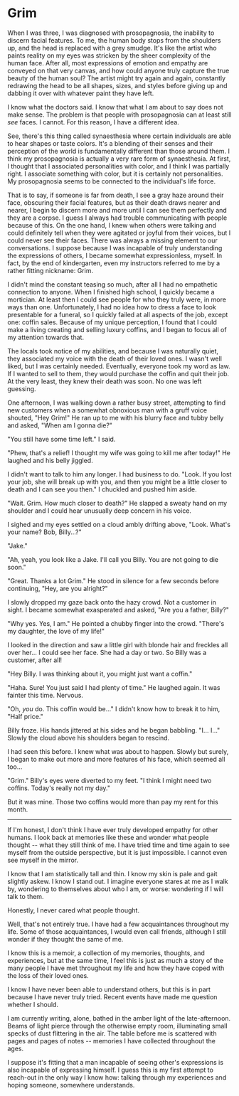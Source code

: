 # Grim

When I was three, I was diagnosed with prosopagnosia, the inability to discern facial features.
To me, the human body stops from the shoulders up, and the head is replaced with a grey smudge.
It's like the artist who paints reality on my eyes was stricken by the sheer complexity of the human face.
After all, most expressions of emotion and empathy are conveyed on that very canvas, and how could anyone truly capture the true beauty of the human soul?
The artist might try again and again, constantly redrawing the head to be all shapes, sizes, and styles before giving up and dabbing it over with whatever paint they have left.

I know what the doctors said.
I know that what I am about to say does not make sense.
The problem is that people with prosopagnosia can at least still *see* faces. I cannot.
For this reason, I have a different idea.

See, there's this thing called synaesthesia where certain individuals are able to hear shapes or taste colors.
It's a blending of their senses and their perception of the world is fundamentally different than those around them.
I think my prosopagnosia is actually a very rare form of synaesthesia.
At first, I thought that I associated personalities with color, and I think I was partially right.
I associate something with color, but it is certainly not personalities.
My prosopagnosia seems to be connected to the individual's life force.

That is to say, if someone is far from death, I see a gray haze around their face, obscuring their facial features, but as their death draws nearer and nearer, I begin to discern more and more until I can see them perfectly and they are a corpse.
I guess I always had trouble communicating with people because of this.
On the one hand, I knew when others were talking and could definitely tell when they were agitated or joyful from their voices, but I could never see their faces.
There was always a missing element to our conversations.
I suppose because I was incapable of truly understanding the expressions of others, I became somewhat expressionless, myself.
In fact, by the end of kindergarten, even my instructors referred to me by a rather fitting nickname: Grim.

I didn't mind the constant teasing so much, after all I had no empathetic connection to anyone.
When I finished high school, I quickly became a mortician.
At least then I could see people for who they truly were, in more ways than one.
Unfortunately, I had no idea how to dress a face to look presentable for a funeral, so I quickly failed at all aspects of the job, except one: coffin sales.
Because of my unique perception, I found that I could make a living creating and selling luxury coffins, and I began to focus all of my attention towards that.

The locals took notice of my abilities, and because I was naturally quiet, they associated my voice with the death of their loved ones.
I wasn't well liked, but I was certainly needed.
Eventually, everyone took my word as law.
If I wanted to sell to them, they would purchase the coffin and quit their job.
At the very least, they knew their death was soon.
No one was left guessing.

One afternoon, I was walking down a rather busy street, attempting to find new customers when a somewhat obnoxious man with a gruff voice shouted, "Hey Grim!"
He ran up to me with his blurry face and tubby belly and asked, "When am I gonna die?"

"You still have some time left." I said.

"Phew, that's a relief! I thought my wife was going to kill me after today!"
He laughed and his belly jiggled.

I didn't want to talk to him any longer.
I had business to do.
"Look. If you lost your job, she will break up with you, and then you might be a little closer to death and I can see you then."
I chuckled and pushed him aside.

"Wait. Grim. How much closer to death?" He slapped a sweaty hand on my shoulder and I could hear unusually deep concern in his voice.

I sighed and my eyes settled on a cloud ambly drifting above, "Look. What's your name? Bob, Billy...?"

"Jake."

"Ah, yeah, you look like a Jake. I'll call you Billy. You are not going to die soon."

"Great. Thanks a lot Grim."
He stood in silence for a few seconds before continuing, "Hey, are you alright?"

I slowly dropped my gaze back onto the hazy crowd.
Not a customer in sight.
I became somewhat exasperated and asked, "Are you a father, Billy?"

"Why yes. Yes, I am."
He pointed a chubby finger into the crowd.
"There's my daughter, the love of my life!"

I looked in the direction and saw a little girl with blonde hair and freckles all over her... I could see her face.
She had a day or two.
So Billy was a customer, after all!

"Hey Billy. I was thinking about it, you might just want a coffin."

"Haha. Sure! You just said I had plenty of time."
He laughed again.
It was fainter this time.
Nervous.

"Oh, _you_ do. This coffin would be..." I didn't know how to break it to him, "Half price."

Billy froze.
His hands jittered at his sides and he began babbling.
"I... I..." Slowly the cloud above his shoulders began to rescind.

I had seen this before.
I knew what was about to happen.
Slowly but surely, I began to make out more and more features of his face, which seemed all too...

"Grim."
Billy's eyes were diverted to my feet.
"I think I might need two coffins. Today's really not my day."

But it was mine.
Those two coffins would more than pay my rent for this month.

---

If I'm honest, I don't think I have ever truly developed empathy for other humans.
I look back at memories like these and wonder what people thought -- what they still think of me.
I have tried time and time again to see myself from the outside perspective, but it is just impossible.
I cannot even see myself in the mirror.

I know that I am statistically tall and thin.
I know my skin is pale and gait slightly askew.
I know I stand out.
I imagine everyone stares at me as I walk by, wondering to themselves about who I am, or worse: wondering if I will talk to them.

Honestly, I never cared what people thought.

Well, that's not entirely true.
I have had a few acquaintances throughout my life.
Some of those acquaintances, I would even call friends, although I still wonder if they thought the same of me.

I know this is a memoir, a collection of my memories, thoughts, and experiences, but at the same time, I feel this is just as much a story of the many people I have met throughout my life and how they have coped with the loss of their loved ones.

I know I have never been able to understand others, but this is in part because I have never truly tried.
Recent events have made me question whether I should.

I am currently writing, alone, bathed in the amber light of the late-afternoon.
Beams of light pierce through the otherwise empty room, illuminating small specks of dust flittering in the air.
The table before me is scattered with pages and pages of notes -- memories I have collected throughout the ages.

I suppose it's fitting that a man incapable of seeing other's expressions is also incapable of expressing himself.
I guess this is my first attempt to reach-out in the only way I know how: talking through my experiences and hoping someone, somewhere understands.
